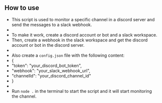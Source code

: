 ## How to use
 * This script is used to monitor a specific channel in a discord server and send the messages to a slack webhook.
 * 
 * To make it work, create a discord account or bot and a slack workspace.
 * Then, create a webhook in the slack workspace and get the discord account or bot in the discord server.
 * 
 * Also create a `config.json` file with the following content:
 * {
 *  "token": "your_discord_bot_token",
 * "webhook": "your_slack_webhook_url",
 * "channelId": "your_discord_channel_id"
 * }
 * 
 * Run `node .` in the terminal to start the script and it will start monitoring the channel.